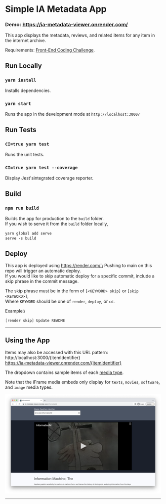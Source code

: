 # Simple IA Metadata App
### Demo: https://ia-metadata-viewer.onrender.com/
This app displays the metadata, reviews, and related items for any item in the internet archive.

Requirements:  [Front-End Coding Challenge](https://docs.google.com/document/d/19tGoS6RbJcLhnYHsFmjFmRIyuHi6NtKIAWjglE6pE2w/edit#).


## Run Locally
### `yarn install`
Installs dependencies.

### `yarn start`
Runs the app in the development mode at `http://localhost:3000/`
  
## Run Tests
### `CI=true yarn test`
Runs the unit tests. 
### `CI=true yarn test --coverage`
Display Jest'sintegrated coverage reporter. 
  
## Build

### `npm run build`

Builds the app for production to the `build` folder.\
If you wish to serve it from the `build` folder locally, 
```
yarn global add serve
serve -s build
```

## Deploy 
This app is deployed using https://render.com/.\
Pushing to main on this repo will trigger an automatic deploy.\
If you would like to skip automatic deploy for a specific commit, include a skip phrase in the commit message.

The skip phrase must be in the form of `[<KEYWORD> skip]` or `[skip <KEYWORD>]`,\
Where `KEYWORD` should be one of `render`, `deploy`, or `cd`.

Example:\
```
[render skip] Update README
```



---
## Using the App   
Items may also be accessed with this URL pattern:\
http://localhost:3000/{itemIdentifier}  
https://ia-metadata-viewer.onrender.com/{itemIdentifier}  
  
The dropdown contains sample items of each [media type](https://archive.org/services/docs/api/metadata-schema/index.html#mediatype). 
  
Note that the iFrame media embeds only display for `texts`, `movies`, `software`, and `image` media types.  
  
![Screenshot of web app](screenshot-of-web-app.png)
  

  
---

